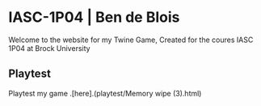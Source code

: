 # IASC-1P04 | Ben de Blois

Welcome to the website for my Twine Game, Created for the coures IASC 1P04 at Brock University

## Playtest

Playtest my game .[here].(playtest/Memory wipe (3).html)
